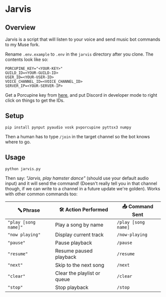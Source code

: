 # Jarvis

## Overview
Jarvis is a script that will listen to your voice and send music bot commands to my Muse fork.

Rename `.env.example` to `.env` in the `jarvis` directory after you clone. The contents look like so:

```
PORCUPINE_KEY="<YOUR-KEY>"
GUILD_ID=<YOUR-GUILD-ID>
USER_ID=<YOUR-USER-ID>
VOICE_CHANNEL_ID=<VOICE_CHANNEL_ID>
SERVER_IP=<YOUR-SERVER-IP>
```

Get a Porcupine key from [here]([url](https://console.picovoice.ai/signup)), and put Discord in developer mode to right click on things to get the IDs.

## Setup
`pip install pynput pyaudio vosk pvporcupine pyttsx3 numpy`

Then a human has to type `/join` in the target channel so the bot knows where to go.

## Usage
`python jarvis.py`

Then say: _"Jarvis, play hamster dance"_ (should use your default audio input) and it will send the command! (Doesn't really tell you in that channel though, if we can write to a channel in a future update we're golden). Works with other common commands too:

| 🔤 Phrase              | 🛠️ Action Performed               | 📤 Command Sent                              |
| ---------------------- | ---------------------------------- | --------------------------------------------- |
| `"play [song name]"`   | Play a song by name                | `/play [song name]`                           |
| `"now playing"`        | Display current track              | `/now-playing`                                |
| `"pause"`              | Pause playback                     | `/pause`                                      |
| `"resume"`             | Resume paused playback             | `/resume`                                     |
| `"next"`               | Skip to the next song              | `/next`                                       |
| `"clear"`              | Clear the playlist or queue        | `/clear`                                      |
| `"stop"`               | Stop playback                      | `/stop`                                       |
